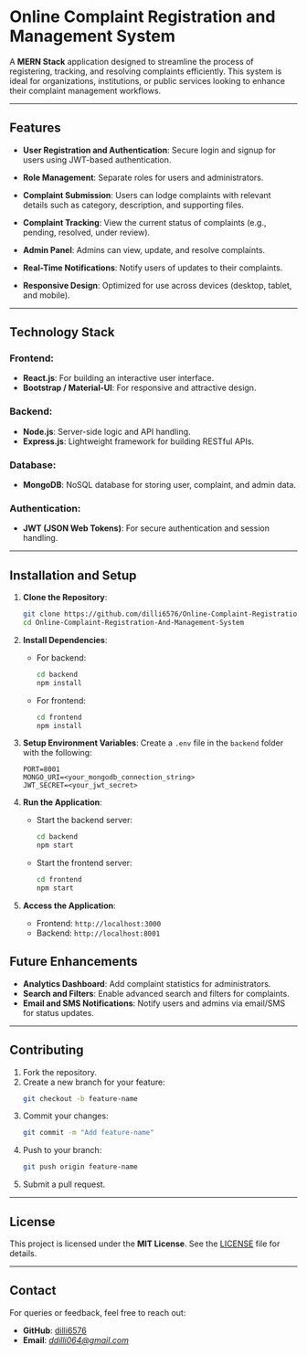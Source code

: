 
# **Online Complaint Registration and Management System**

A **MERN Stack** application designed to streamline the process of registering, tracking, and resolving complaints efficiently. This system is ideal for organizations, institutions, or public services looking to enhance their complaint management workflows.

---

## **Features**

- **User Registration and Authentication**: 
  Secure login and signup for users using JWT-based authentication.
  
- **Role Management**: 
  Separate roles for users and administrators.
  
- **Complaint Submission**:
  Users can lodge complaints with relevant details such as category, description, and supporting files.

- **Complaint Tracking**:
  View the current status of complaints (e.g., pending, resolved, under review).

- **Admin Panel**:
  Admins can view, update, and resolve complaints.

- **Real-Time Notifications**:
  Notify users of updates to their complaints.

- **Responsive Design**:
  Optimized for use across devices (desktop, tablet, and mobile).

---

## **Technology Stack**

### **Frontend**:
- **React.js**: For building an interactive user interface.
- **Bootstrap / Material-UI**: For responsive and attractive design.

### **Backend**:
- **Node.js**: Server-side logic and API handling.
- **Express.js**: Lightweight framework for building RESTful APIs.

### **Database**:
- **MongoDB**: NoSQL database for storing user, complaint, and admin data.

### **Authentication**:
- **JWT (JSON Web Tokens)**: For secure authentication and session handling.

---

## **Installation and Setup**

1. **Clone the Repository**:
   ```bash
   git clone https://github.com/dilli6576/Online-Complaint-Registration-And-Management-System.git
   cd Online-Complaint-Registration-And-Management-System
   ```

2. **Install Dependencies**:
   - For backend:
     ```bash
     cd backend
     npm install
     ```
   - For frontend:
     ```bash
     cd frontend
     npm install
     ```

3. **Setup Environment Variables**:
   Create a `.env` file in the `backend` folder with the following:
   ```
   PORT=8001
   MONGO_URI=<your_mongodb_connection_string>
   JWT_SECRET=<your_jwt_secret>
   ```

4. **Run the Application**:
   - Start the backend server:
     ```bash
     cd backend
     npm start
     ```
   - Start the frontend server:
     ```bash
     cd frontend
     npm start
     ```

5. **Access the Application**:
   - Frontend: `http://localhost:3000`
   - Backend: `http://localhost:8001`


## **Future Enhancements**

- **Analytics Dashboard**:
  Add complaint statistics for administrators.
- **Search and Filters**:
  Enable advanced search and filters for complaints.
- **Email and SMS Notifications**:
  Notify users and admins via email/SMS for status updates.

---

## **Contributing**

1. Fork the repository.
2. Create a new branch for your feature:
   ```bash
   git checkout -b feature-name
   ```
3. Commit your changes:
   ```bash
   git commit -m "Add feature-name"
   ```
4. Push to your branch:
   ```bash
   git push origin feature-name
   ```
5. Submit a pull request.

---

## **License**

This project is licensed under the **MIT License**. See the [LICENSE](LICENSE) file for details.

---

## **Contact**

For queries or feedback, feel free to reach out:

- **GitHub**: [dilli6576](https://github.com/dilli6576)
- **Email**: *ddilli064@gmail.com*
